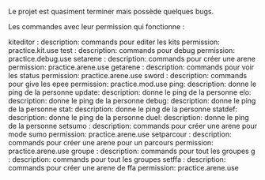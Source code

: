 Le projet est quasiment terminer mais possède quelques bugs.

Les commandes avec leur permission qui fonctionne : 

  kiteditor :
      description: commands pour editer les kits
      permission: practice.kit.use
    test :
      description: commands pour debug
      permission: practice.debug.use
    setarene :
      description: commands pour créer une arene
      permission: practice.arene.use
    getarene :
      description: commands pour voir les status
      permission: practice.arene.use
    sword :
      description: commands pour give les epee
      permission: practice.mod.use
    ping:
      description: donne le ping de la personne
    update:
      description: donne le ping de la personne
    elo:
      description: donne le ping de la personne
    debug:
      description: donne le ping de la personne
    stat:
      description: donne le ping de la personne
    statdef:
      description: donne le ping de la personne
    duel:
      description: donne le ping de la personne
    setsumo :
      description: commands pour créer une arene pour mode sumo
      permission: practice.arene.use
    setparcour :
      description: commands pour créer une arene pour un parcours
      permission: practice.arene.use
    groupe :
      description: commands pour tout les groupes
    g :
      description: commands pour tout les groupes
    setffa :
      description: commands pour créer une arene de ffa
      permission: practice.arene.use
      
